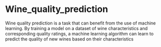 # Wine_quality_prediction
Wine quality prediction is a task that can benefit from the use of machine learning. By training a model on a dataset of wine characteristics and corresponding quality ratings, 
a machine learning algorithm can learn to predict the quality of new wines based on their characteristics
